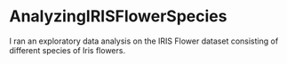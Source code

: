 # AnalyzingIRISFlowerSpecies
I ran an exploratory data analysis on the IRIS Flower dataset consisting of different species of Iris flowers. 
